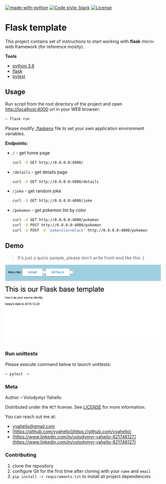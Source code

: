 [![made-with-python](https://img.shields.io/badge/Made%20with-Python-1f425f.svg)](https://www.python.org/)
[![Code style: black](https://img.shields.io/badge/code%20style-black-000000.svg)](https://github.com/psf/black)
[![License](https://img.shields.io/badge/license-MIT-green.svg)](LICENSE.md)

# Flask template

This project contains set of instructions to start working with **flask** micro-web framework (for reference mostly).

**Tools**
- [python 3.8](https://www.python.org/downloads/release/python-380)
- [flask](http://flask.palletsprojects.com)
- [pytest](https://pypi.org/project/pytest)

## Usage
Run script from the root directory of the project and open [http://localhost:4000](http://localhost:4000) url in your WEB browser:
```bash
~ flask run
```

Please modify [.flaskenv](.flaskenv) file to set your own application environment variables.

**Endpoints:**
- `/` - get home page
    ```bash
    curl -X GET http://0.0.0.0:4000/
    ```
- `/details` - get details page
    ```bash
    curl -X GET http://0.0.0.0:4000/details
    ```
- `/joke` - get random joke
    ```bash
    curl -X GET http://0.0.0.0:4000/joke
    ```
- `/pokemon` - get pokemon list by color
    ```bash
    curl -X GET http://0.0.0.0:4000/pokemon
    curl -X POST http://0.0.0.0:4000/pokemon
    curl -X POST -d 'pokecolor=black' http://0.0.0.0:4000/pokemon
    ```


## Demo
> It's just a quick sample, please don't write front-end like this :)

![Screenshot](src/img/page.png)

### Run unittests
Please execute command below to launch unittests:
```bash
~ pytest -v
```

### Meta

Author – Volodymyr Yahello

Distributed under the `MIT` license. See [LICENSE](LICENSE.md) for more information.

You can reach out me at:
* [vyahello@gmail.com](vyahello@gmail.com)
* [https://github.com/vyahello](https://github.com/vyahello)
* [https://www.linkedin.com/in/volodymyr-yahello-821746127](https://www.linkedin.com/in/volodymyr-yahello-821746127)

### Contributing
1. clone the repository
2. configure Git for the first time after cloning with your `name` and `email`
3. `pip install -r requirements.txt` to install all project dependencies
